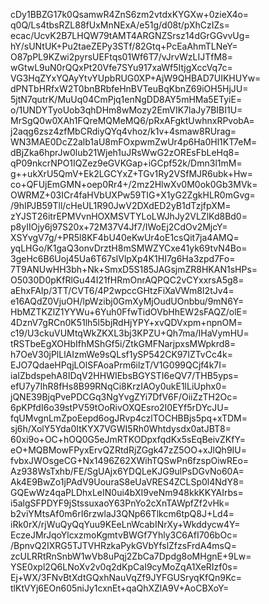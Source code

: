 cDy1BBZG17k0QsamwR4ZnS6zm2vtdxKYGXw+0zieX4o=
q0Q/Ls4tbsRZL88fUxMnNExA/e51g/d08t/pXhCzIZs=
ecac/UcvK2B7LHQW79tAMT4ARGNZSrsz14dGrGGvvUg=
hY/sUNtUK+Pu2taeZEPy3STf/82Gtq+PcEaAhmTLNeY=
O87pPL9KZwi2pyrsUEFtqs01Wf6T7/vJrvWzLIJTfM8=
wGtwL9uN0rQQxPt20Vfe7SYu917xaWf5ItjgXccVq7c=
VG3HqZYxYQAyYtvYUpbRUG0XP+AjW9QHBAD7UIKHUYw=
dPNTbHRfxW2T0bnBRbfeHnBVTeuBqKbnZ69iOH5HjJU=
5jtN7qutrK/MuUq04CmPjq1enNgDD8AY5mHMa5ETyiE=
o/1UNDYTyoUob3qhDHm8wMozy2EmVIK7laJy7BIBI1U=
MrSgQ0w0XAh1FQreMQMeMQ6/pRxAFgktUwhnxRPvobA=
j2aqg6zsz4zfMbCRdiyQYq4vhoz/k1v+4smaw8RUrag=
WN3MAE0DcZ2alb1aU8mFOxpwmZwUr4p6Ha0Hl1KT7eM=
dBjZka6hprJw0lub21Wjeh1uJRsWwG2zOREsFbLeHq8=
qP09nkcrNPO1IQZez9eGVKGap+iGCpf52k/Dmn3l1mM=
g++ukXrU5QmV+Ek2LGCYxZ+TGv1Ry2VSfMJR6ubk+Hw=
co+QFUjEmGMN+oep0Rr4+/2mz2HlwXv0M0ok0Gb3MVk=
OWRMZ+03ICr4faHVbUXPw59TIG+X1yG2ZgkHLR0mGvg=
/9hIPJB59Tll/cHeUL1R90JwV2DXdED2yB1dTzjfpXM=
zYJST26itrEPMVvnHOXMSVTYLoLWJhJy2VLZlKd8Bd0=
p8yIIOjy6j97S20x+72M37V4Jf7/IWoEj2CdOv2MjcY=
XSYvgV7g/+PR5l8KF4bU40eKwUr4oE1csQit7ja4AMQ=
yqLHGo/K1gaQ3onvDrztH8mSMWZYCxe41yk69tvN4Bo=
3geHc6B6Uoj45Ua6T67slVlpXp4K1HI7g6Ha3zpd7Fo=
7T9ANUwHH3bh+Nk+SmxD5S185JAGsjmZR8HKAN1sHPs=
O5030D0pKfRlGu44I21fHRmOnrAQPQC2vCYxxrsA5g8=
aEhxFAIp/3TT/CVT6/4P2wpccGHtzFiXaVWm8I2tJv4=
e16AQdZ0VjuOH/lpWzibj0GmXyMjOudUOnbbu/9mN6Y=
HbMZTKZlZ1YYWu+6Yuh0FfwTidOVbHhEW2sFAQZ/olE=
4DznV7gRCn0K51lh5l5bjRdHjYPY+xvQDVxpm+npnOM=
c19/U3ckuVUMtqWkZKXL3bj3KPZU+Qh7ma/IHaVymHU=
tRSTbeEgXOHbIfhMShGf5i/ZtkGMFNarjpxsMWpkrd8=
h7OeV30jPlLlAIzmWe9sQLsf1ySP542CK97IZTvCc4k=
EJO7QdaeHPqjLOlSFAoaPrm6ilzT/V1G099QCjf4k7I=
iaIZbdspehA8IDqV2HHWIEbsBGYSTI6eQV7/THB5yps=
efU7y7IhR8fHs8B99RNqCi8KrzIAOy0ukE1lLiUphx0=
jQNE39BjqPvePDCGq3NgYvgZYi7DfV6F/OiiZzTH2Oc=
6pKPfdI6o39stPV59tOoRivOXQEsro2I0EYf5rDYcJU=
fqUMvgnLmZpoEepd6ogJRvp4czlTOCHBBjs5pq+xTDM=
sj6h/XolY5Yda0ItKYX7VGWI5Rh0Whtdysdx0atJBT8=
60xi9o+OC+hOQ0G5eJmRTKODpxfqdKx5sEqBeivZKfY=
eO+MQBMowFPyxErvQZRtdRjZGgk47zZ5OO+xJlQh9IU=
fvbxJWOsgeCG+Nx1496Z62XWihTQSwPn6fzspOiwREo=
Az938WsTxhb/FE/SgUAjx6YDQLeKJG9ulPsDGvNo60A=
Ak4E9BwZo1jPAdV9UouraS8eUaVRES4ZCLSp0l4NdY8=
GQEwWz4qaPLDhxLeIN0ui4bXI9veNm948kkKKYAIrbs=
i5algSFPDYF9jStssuxaoY63PnYo2cXnTAWpfZf2vHk=
b2viYMtsAf0m6rI6rzwlaJ3QNp66Tlkcm6tpQ8J+Ld4=
iRk0rX/rjWuQyQqYuu9KEeLnWcabINrXy+Wkddycw4Y=
EczeJMrJqoYlcxzmoKgmtvBWGf7Yhly3C6AfI706bOc=
/BpnvQ2IXRG5TJTVHRzkaPykGVbYfslZfzsFrdA4msQ=
zcULRRtRnSnbW1wVb8uPqj2ZbCa7Dpdg8oMHgnE+9Lw=
YSE0xpl2Q6LNoXv2v0q2dKpCaI9cyMoZqA1XeRIzf0s=
Ej+WX/3FNvBtXdtGQxhNauVqZf9JYFGUSryqKfQn9Kc=
tlKtVYj6EOn605niJy1cxnEt+qaQhXZlA9V+AoCBXoY=
